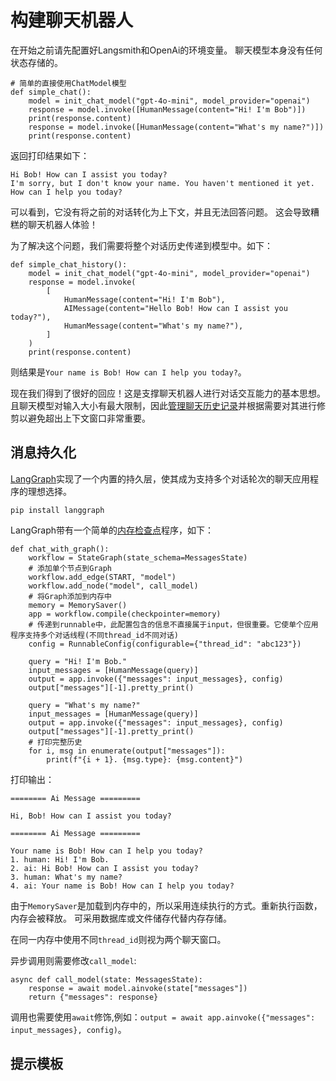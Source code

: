 # 构建聊天机器人

在开始之前请先配置好Langsmith和OpenAi的环境变量。
聊天模型本身没有任何状态存储的。
```
# 简单的直接使用ChatModel模型
def simple_chat():
    model = init_chat_model("gpt-4o-mini", model_provider="openai")
    response = model.invoke([HumanMessage(content="Hi! I'm Bob")])
    print(response.content)
    response = model.invoke([HumanMessage(content="What's my name?")])
    print(response.content)
```

返回打印结果如下：
```
Hi Bob! How can I assist you today?
I'm sorry, but I don't know your name. You haven't mentioned it yet. How can I help you today?
```
可以看到，它没有将之前的对话转化为上下文，并且无法回答问题。 这会导致糟糕的聊天机器人体验！

为了解决这个问题，我们需要将整个对话历史传递到模型中。如下：
```
def simple_chat_history():
    model = init_chat_model("gpt-4o-mini", model_provider="openai")
    response = model.invoke(
        [
            HumanMessage(content="Hi! I'm Bob"),
            AIMessage(content="Hello Bob! How can I assist you today?"),
            HumanMessage(content="What's my name?"),
        ]
    )
    print(response.content)
```
则结果是`Your name is Bob! How can I help you today?`。

现在我们得到了很好的回应！这是支撑聊天机器人进行对话交互能力的基本思想。且聊天模型对输入大小有最大限制，因此[管理聊天历史记录](https://langchain.cadn.net.cn/python/docs/concepts/chat_history/index.html)并根据需要对其进行修剪以避免超出上下文窗口非常重要。

## 消息持久化
[LangGraph](https://langchain-ai.github.io/langgraph/)实现了一个内置的持久层，使其成为支持多个对话轮次的聊天应用程序的理想选择。
```
pip install langgraph
```
LangGraph带有一个简单的[内存检查点](https://langchain-ai.github.io/langgraph/concepts/persistence/)程序，如下：
```
def chat_with_graph():
    workflow = StateGraph(state_schema=MessagesState)
    # 添加单个节点到Graph
    workflow.add_edge(START, "model")
    workflow.add_node("model", call_model)
    # 将Graph添加到内存中
    memory = MemorySaver()
    app = workflow.compile(checkpointer=memory)
    # 传递到runnable中，此配置包含的信息不直接属于input，但很重要。它使单个应用程序支持多个对话线程(不同thread_id不同对话)
    config = RunnableConfig(configurable={"thread_id": "abc123"})

    query = "Hi! I'm Bob."
    input_messages = [HumanMessage(query)]
    output = app.invoke({"messages": input_messages}, config)
    output["messages"][-1].pretty_print()
    
    query = "What's my name?"
    input_messages = [HumanMessage(query)]
    output = app.invoke({"messages": input_messages}, config)
    output["messages"][-1].pretty_print()
    # 打印完整历史
    for i, msg in enumerate(output["messages"]):
        print(f"{i + 1}. {msg.type}: {msg.content}")
```

打印输出：
```
======== Ai Message =========

Hi, Bob! How can I assist you today?

======== Ai Message =========

Your name is Bob! How can I help you today?
1. human: Hi! I'm Bob.
2. ai: Hi Bob! How can I assist you today?
3. human: What's my name?
4. ai: Your name is Bob! How can I help you today?
```

由于`MemorySaver`是加载到内存中的，所以采用连续执行的方式。重新执行函数，内存会被释放。
可采用数据库或文件储存代替内存存储。

在同一内存中使用不同`thread_id`则视为两个聊天窗口。

异步调用则需要修改`call_model`:
```
async def call_model(state: MessagesState):
    response = await model.ainvoke(state["messages"])
    return {"messages": response}
```
调用也需要使用`await`修饰,例如：`output = await app.ainvoke({"messages": input_messages}, config)`。

## 提示模板




